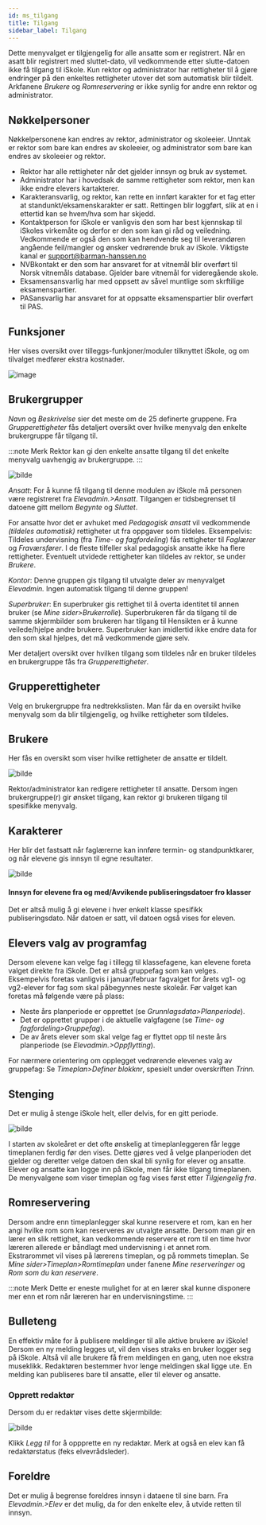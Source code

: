 ```yaml
---
id: ms_tilgang
title: Tilgang
sidebar_label: Tilgang
---
```


Dette menyvalget er tilgjengelig for alle ansatte som er registrert. Når en asatt blir registrert med sluttet-dato, vil vedkommende etter slutte-datoen ikke få tilgang til iSkole. Kun rektor og administrator har rettigheter til å gjøre endringer på den enkeltes rettigheter utover det som automatisk blir tildelt. 
Arkfanene _Brukere_ og _Romreservering_ er ikke synlig for andre enn rektor og administrator.

## Nøkkelpersoner
Nøkkelpersonene kan endres av rektor, administrator og skoleeier. Unntak er rektor som bare kan endres av skoleeier, og administrator som bare kan endres av skoleeier og rektor.
- Rektor har alle rettigheter når det gjelder innsyn og bruk av systemet.
- Administrator har i hovedsak de samme rettigheter som rektor, men kan ikke endre elevers kartakterer.
- Karakteransvarlig, og rektor, kan rette en innført karakter for et fag etter at standunkt/eksamenskarakter er satt. Rettingen blir loggført, slik at en i ettertid kan se hvem/hva som har skjedd.
- Kontaktperson for iSkole er vanligvis den som har best kjennskap til iSkoles virkemåte og derfor er den som kan gi råd og veiledning. Vedkommende er også den som kan hendvende seg til leverandøren angående feil/mangler og ønsker vedrørende bruk av iSkole. Viktigste kanal er support@barman-hanssen.no
- NVBkontakt er den som har ansvaret for at vitnemål blir overført til Norsk vitnemåls database. Gjelder bare vitnemål for videregående skole.
- Eksamensansvarlig har med oppsett av såvel muntlige som skrftilige eksamenspartier.
- PASansvarlig har ansvaret for at oppsatte eksamenspartier blir overført til PAS.

## Funksjoner
Her vises oversikt over tilleggs-funkjoner/moduler tilknyttet iSkole, og om tilvalget medfører ekstra kostnader.

![image](https://user-images.githubusercontent.com/80097133/120471255-c90c2000-c3a4-11eb-95b2-a17ed9d4efd4.png)

## Brukergrupper
_Navn_ og _Beskrivelse_ sier det meste om de 25 definerte gruppene. Fra _Grupperettigheter_ fås detaljert oversikt over hvilke menyvalg den enkelte brukergruppe får tilgang til.

:::note Merk
Rektor kan gi den enkelte ansatte tilgang til det enkelte menyvalg uavhengig av brukergruppe.
:::

![bilde](https://user-images.githubusercontent.com/80097133/192249086-6ee0ffc9-6f83-45f5-b85d-252069ca4d72.png)

_Ansatt_: For å kunne få tilgang til denne modulen av iSkole må personen være registreret fra _Elevadmin.>Ansatt_. Tilgangen er tidsbegrenset til datoene gitt mellom _Begynte_ og _Sluttet_.

For ansatte hvor det er avhuket med _Pedagogisk ansatt_ vil vedkommende _(tildeles automatisk)_ rettigheter ut fra oppgaver som tildeles. Eksempelvis: Tildeles undervisning (fra _Time- og fagfordeling_) fås rettigheter til _Faglærer_ og _Fraværsfører_. I de fleste tilfeller skal pedagogisk ansatte ikke ha flere rettigheter. Eventuelt utvidede rettigheter kan tildeles av rektor, se under _Brukere_.

_Kontor_: Denne gruppen gis tilgang til utvalgte deler av menyvalget _Elevadmin._ Ingen automatisk tilgang til denne gruppen!

_Superbruker_: En superbruker gis rettighet til å overta identitet til annen bruker (se _Mine sider>Brukerrolle_). Superbrukeren får da tilgang til de samme skjermbilder som brukeren har tilgang til Hensikten er å kunne veilede/hjelpe andre brukere. Superbruker kan imidlertid ikke endre data for den som skal hjelpes, det må vedkommende gjøre selv.

Mer detaljert oversikt over hvilken tilgang som tildeles når en bruker tildeles en brukergruppe fås fra _Grupperettigheter_.

## Grupperettigheter
Velg en brukergruppe fra nedtrekkslisten. Man får da en oversikt hvilke menyvalg som da blir tilgjengelig, og hvilke rettigheter som tildeles.

## Brukere
Her fås en oversikt som viser hvilke rettigheter de ansatte er tildelt.

![bilde](https://user-images.githubusercontent.com/80097133/192266224-aefc230b-f2a0-4a8b-8930-ac73ceb55eeb.png)

Rektor/administrator kan redigere rettigheter til ansatte. Dersom ingen brukergruppe(r) gir ønsket tilgang, kan rektor gi brukeren tilgang til spesifikke menyvalg.

## Karakterer
Her blir det fastsatt når faglærerne kan innføre termin- og standpunktkarer, og når elevene gis innsyn til egne resultater.

![bilde](https://user-images.githubusercontent.com/80097133/192269981-cb54cfaf-5aef-4b36-8724-b2bb1b596ebc.png)

#### Innsyn for elevene fra og med/Avvikende publiseringsdatoer fro klasser
Det er altså mulig å gi elevene i hver enkelt klasse spesifikk publiseringsdato. Når datoen er satt, vil datoen også vises for eleven.


## Elevers valg av programfag
Dersom elevene kan velge fag i tillegg til klassefagene, kan elevene foreta valget direkte fra iSkole. Det er altså gruppefag som kan velges. Eksempelvis foretas vanligvis i januar/februar fagvalget for årets vg1- og vg2-elever for fag som skal påbegynnes neste skoleår. Før valget kan foretas må følgende være på plass:
- Neste års planperiode er opprettet (se _Grunnlagsdata>Planperiode_).  
- Det er opprettet grupper i de aktuelle valgfagene (se _Time- og fagfordeling>Gruppefag_).
- De av årets elever som skal velge fag er flyttet opp til neste års planperiode (se _Elevadmin.>Oppflytting_). 

For nærmere orientering om opplegget vedrørende elevenes valg av gruppefag: Se _Timeplan>Definer blokknr_, spesielt under overskriften _Trinn_.

## Stenging
Det er mulig å stenge iSkole helt, eller delvis, for en gitt periode. 

![bilde](https://user-images.githubusercontent.com/80097133/192467223-6f45b2a9-0f96-41f1-90d0-846080d23389.png)

I starten av skoleåret er det ofte ønskelig at timeplanleggeren får legge timeplanen ferdig før den vises. Dette gjøres ved å velge planperioden det gjelder og deretter velge datoen den skal bli synlig for elever og ansatte. Elever og ansatte kan logge inn på iSkole, men får ikke tilgang timeplanen. De menyvalgene som viser timeplan og fag vises først etter _Tilgjengelig fra_.

## Romreservering
Dersom andre enn timeplanlegger skal kunne reservere et rom, kan en her angi hvilke rom som kan reserveres av utvalgte ansatte. Dersom man gir en lærer en slik rettighet, kan vedkommende reservere et rom til en time hvor læreren allerede er båndlagt med undervisning i et annet rom. Ekstrarommet vil vises på lærerens timeplan, og på rommets timeplan. Se _Mine sider>Timeplan>Romtimeplan_ under fanene _Mine reserveringer_ og _Rom som du kan reservere_. 

:::note Merk
Dette er eneste mulighet for at en lærer skal kunne disponere mer enn et rom når læreren har en undervisningstime.
:::

## Bulleteng
En effektiv måte for å publisere meldinger til alle aktive brukere av iSkole! Dersom en ny melding legges ut, vil den vises straks en bruker logger seg på iSkole. Altså vil alle brukere få frem meldingen en gang, uten noe ekstra museklikk. Redaktøren bestemmer hvor lenge meldingen skal ligge ute. En melding kan publiseres bare til ansatte, eller til elever og ansatte.

### Opprett redaktør
Dersom du er redaktør vises dette  skjermbilde:

![bilde](https://user-images.githubusercontent.com/80097133/153401777-2046ff7a-0323-4fd9-a724-477c0e0c62fd.png)

Klikk _Legg til_ for å oppprette en ny redaktør. Merk at også en elev kan få redaktørstatus (feks elvevrådsleder). 

## Foreldre

Det er mulig å begrense foreldres innsyn i dataene til sine barn. Fra _Elevadmin.>Elev_ er det mulig, da for den enkelte elev, å utvide retten til innsyn.
